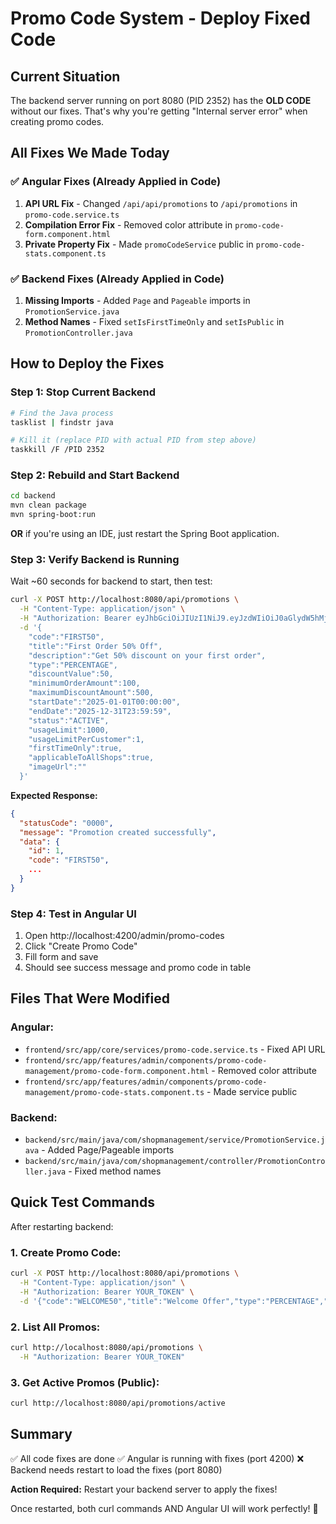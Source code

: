 # Promo Code System - Deploy Fixed Code

## Current Situation

The backend server running on port 8080 (PID 2352) has the **OLD CODE** without our fixes. That's why you're getting "Internal server error" when creating promo codes.

## All Fixes We Made Today

### ✅ Angular Fixes (Already Applied in Code)
1. **API URL Fix** - Changed `/api/api/promotions` to `/api/promotions` in `promo-code.service.ts`
2. **Compilation Error Fix** - Removed color attribute in `promo-code-form.component.html`
3. **Private Property Fix** - Made `promoCodeService` public in `promo-code-stats.component.ts`

### ✅ Backend Fixes (Already Applied in Code)
1. **Missing Imports** - Added `Page` and `Pageable` imports in `PromotionService.java`
2. **Method Names** - Fixed `setIsFirstTimeOnly` and `setIsPublic` in `PromotionController.java`

## How to Deploy the Fixes

### Step 1: Stop Current Backend

```bash
# Find the Java process
tasklist | findstr java

# Kill it (replace PID with actual PID from step above)
taskkill /F /PID 2352
```

### Step 2: Rebuild and Start Backend

```bash
cd backend
mvn clean package
mvn spring-boot:run
```

**OR** if you're using an IDE, just restart the Spring Boot application.

### Step 3: Verify Backend is Running

Wait ~60 seconds for backend to start, then test:

```bash
curl -X POST http://localhost:8080/api/promotions \
  -H "Content-Type: application/json" \
  -H "Authorization: Bearer eyJhbGciOiJIUzI1NiJ9.eyJzdWIiOiJ0aGlydW5hMjM5NCIsImV4cCI6MTc2MTI4NDc5OSwiaWF0IjoxNzYxMTk4Mzk5fQ.vWfx0LrNZn3yP80RHugYMuLppLdB_i2gbahvzoa7EEs" \
  -d '{
    "code":"FIRST50",
    "title":"First Order 50% Off",
    "description":"Get 50% discount on your first order",
    "type":"PERCENTAGE",
    "discountValue":50,
    "minimumOrderAmount":100,
    "maximumDiscountAmount":500,
    "startDate":"2025-01-01T00:00:00",
    "endDate":"2025-12-31T23:59:59",
    "status":"ACTIVE",
    "usageLimit":1000,
    "usageLimitPerCustomer":1,
    "firstTimeOnly":true,
    "applicableToAllShops":true,
    "imageUrl":""
  }'
```

**Expected Response:**
```json
{
  "statusCode": "0000",
  "message": "Promotion created successfully",
  "data": {
    "id": 1,
    "code": "FIRST50",
    ...
  }
}
```

### Step 4: Test in Angular UI

1. Open http://localhost:4200/admin/promo-codes
2. Click "Create Promo Code"
3. Fill form and save
4. Should see success message and promo code in table

## Files That Were Modified

### Angular:
- `frontend/src/app/core/services/promo-code.service.ts` - Fixed API URL
- `frontend/src/app/features/admin/components/promo-code-management/promo-code-form.component.html` - Removed color attribute
- `frontend/src/app/features/admin/components/promo-code-management/promo-code-stats.component.ts` - Made service public

### Backend:
- `backend/src/main/java/com/shopmanagement/service/PromotionService.java` - Added Page/Pageable imports
- `backend/src/main/java/com/shopmanagement/controller/PromotionController.java` - Fixed method names

## Quick Test Commands

After restarting backend:

### 1. Create Promo Code:
```bash
curl -X POST http://localhost:8080/api/promotions \
  -H "Content-Type: application/json" \
  -H "Authorization: Bearer YOUR_TOKEN" \
  -d '{"code":"WELCOME50","title":"Welcome Offer","type":"PERCENTAGE","discountValue":50,"minimumOrderAmount":100,"startDate":"2025-01-01T00:00:00","endDate":"2025-12-31T23:59:59","status":"ACTIVE","usageLimitPerCustomer":1,"firstTimeOnly":true,"applicableToAllShops":true}'
```

### 2. List All Promos:
```bash
curl http://localhost:8080/api/promotions \
  -H "Authorization: Bearer YOUR_TOKEN"
```

### 3. Get Active Promos (Public):
```bash
curl http://localhost:8080/api/promotions/active
```

## Summary

✅ All code fixes are done
✅ Angular is running with fixes (port 4200)
❌ Backend needs restart to load the fixes (port 8080)

**Action Required:** Restart your backend server to apply the fixes!

Once restarted, both curl commands AND Angular UI will work perfectly! 🚀
